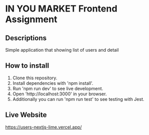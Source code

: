 # IN YOU MARKET Frontend Assignment

## Descriptions
Simple application that showing list of users and detail

## How to install
1. Clone this repository.
2. Install dependencies with 'npm install'.
3. Run 'npm run dev' to see live development.
4. Open 'http://localhost:3000' in your browser.
5. Additionally you can run 'npm run test' to see testing with Jest.

## Live Website
https://users-nextjs-lime.vercel.app/
